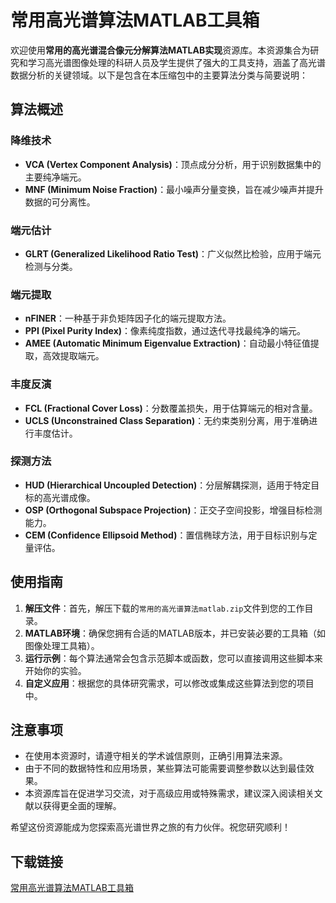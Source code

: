 # 常用高光谱算法MATLAB工具箱

欢迎使用**常用的高光谱混合像元分解算法MATLAB实现**资源库。本资源集合为研究和学习高光谱图像处理的科研人员及学生提供了强大的工具支持，涵盖了高光谱数据分析的关键领域。以下是包含在本压缩包中的主要算法分类与简要说明：

## 算法概述

### 降维技术
- **VCA (Vertex Component Analysis)**：顶点成分分析，用于识别数据集中的主要纯净端元。
- **MNF (Minimum Noise Fraction)**：最小噪声分量变换，旨在减少噪声并提升数据的可分离性。

### 端元估计
- **GLRT (Generalized Likelihood Ratio Test)**：广义似然比检验，应用于端元检测与分类。

### 端元提取
- **nFINER**：一种基于非负矩阵因子化的端元提取方法。
- **PPI (Pixel Purity Index)**：像素纯度指数，通过迭代寻找最纯净的端元。
- **AMEE (Automatic Minimum Eigenvalue Extraction)**：自动最小特征值提取，高效提取端元。

### 丰度反演
- **FCL (Fractional Cover Loss)**：分数覆盖损失，用于估算端元的相对含量。
- **UCLS (Unconstrained Class Separation)**：无约束类别分离，用于准确进行丰度估计。

### 探测方法
- **HUD (Hierarchical Uncoupled Detection)**：分层解耦探测，适用于特定目标的高光谱成像。
- **OSP (Orthogonal Subspace Projection)**：正交子空间投影，增强目标检测能力。
- **CEM (Confidence Ellipsoid Method)**：置信椭球方法，用于目标识别与定量评估。

## 使用指南
1. **解压文件**：首先，解压下载的`常用的高光谱算法matlab.zip`文件到您的工作目录。
2. **MATLAB环境**：确保您拥有合适的MATLAB版本，并已安装必要的工具箱（如图像处理工具箱）。
3. **运行示例**：每个算法通常会包含示范脚本或函数，您可以直接调用这些脚本来开始你的实验。
4. **自定义应用**：根据您的具体研究需求，可以修改或集成这些算法到您的项目中。

## 注意事项
- 在使用本资源时，请遵守相关的学术诚信原则，正确引用算法来源。
- 由于不同的数据特性和应用场景，某些算法可能需要调整参数以达到最佳效果。
- 本资源库旨在促进学习交流，对于高级应用或特殊需求，建议深入阅读相关文献以获得更全面的理解。

希望这份资源能成为您探索高光谱世界之旅的有力伙伴。祝您研究顺利！

## 下载链接

[常用高光谱算法MATLAB工具箱](https://pan.quark.cn/s/8b3d15ecf7a3)